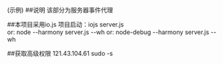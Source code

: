 (示例)
##说明
  该部分为服务器事件代理
   
##本项目采用io.js
    项目启动：iojs server.js  
        or: node --harmony server.js --wh 
        or: node-debug --harmony server.js --wh 

##获取高级权限
  121.43.104.61    sudo -s
  



